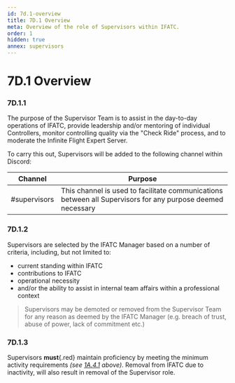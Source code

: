```yaml
---
id: 7d.1-overview
title: 7D.1 Overview
meta: Overview of the role of Supervisors within IFATC.
order: 1
hidden: true
annex: supervisors
---
```


# 7D.1 Overview



### 7D.1.1

The purpose of the Supervisor Team is to assist in the day-to-day operations of IFATC, provide leadership and/or mentoring of individual Controllers, monitor controlling quality via the "Check Ride" process, and to moderate the Infinite Flight Expert Server.



To carry this out, Supervisors will be added to the following channel within Discord:

| Channel      | Purpose                                                      |
| ------------ | ------------------------------------------------------------ |
| #supervisors | This channel is used to facilitate communications between all Supervisors for any purpose deemed necessary |



### 7D.1.2

Supervisors are selected by the IFATC Manager based on a number of criteria, including, but not limited to:



- current standing within IFATC
- contributions to IFATC
- operational necessity
- and/or the ability to assist in internal team affairs within a professional context



> Supervisors may be demoted or removed from the Supervisor Team for any reason as deemed by the IFATC Manager (e.g. breach of trust, abuse of power, lack of commitment etc.)



### 7D.1.3

Supervisors **must**{.red} maintain proficiency by meeting the minimum activity requirements *(see [1A.4.1](/guide/atc-manual/1a.-administration/1a.4-activity-requirements#1a.4.1) above)*. Removal from IFATC due to inactivity, will also result in removal of the Supervisor role.